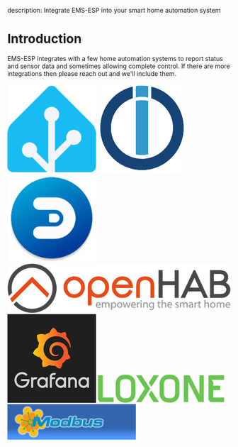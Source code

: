 description: Integrate EMS-ESP into your smart home automation system

# Introduction

EMS-ESP integrates with a few home automation systems to report status and sensor data and sometimes allowing complete control. If there are more integrations then please reach out and we'll include them.

<p></p>

[![HomeAssistant](_media/logo/home-assistant.png)](Home-Assistant.md)
[![IOBroker](_media/logo/iobroker-logo.png)](IOBroker.md)
[![Domoticz](_media/logo/domoticz.png)](Domoticz.md)
[![openHAB](_media/logo/openhab-logo.png)](openHAB.md)
[![Grafana](_media/logo/grafana-logo.png)](Grafana.md)
[![loxone](_media/logo/loxone-logo.png)](Loxone.md)
[![modbus](_media/logo/modbus.jpg)](Modbus.md)
